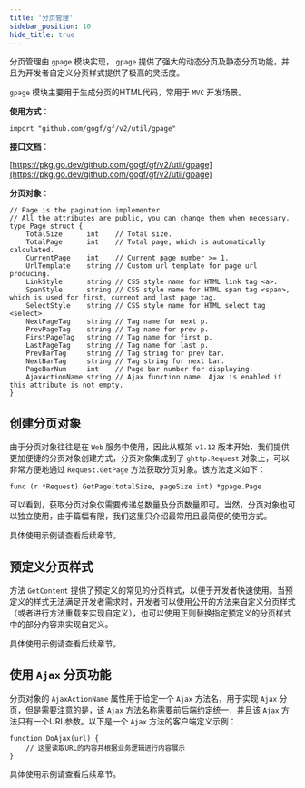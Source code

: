 ```yaml
---
title: '分页管理'
sidebar_position: 10
hide_title: true
---
```


分页管理由 `gpage` 模块实现， `gpage` 提供了强大的动态分页及静态分页功能，并且为开发者自定义分页样式提供了极高的灵活度。

`gpage` 模块主要用于生成分页的HTML代码，常用于 `MVC` 开发场景。

**使用方式**：

```
import "github.com/gogf/gf/v2/util/gpage"
```

**接口文档**：

[https://pkg.go.dev/github.com/gogf/gf/v2/util/gpage](https://pkg.go.dev/github.com/gogf/gf/v2/util/gpage)

**分页对象**：

```
// Page is the pagination implementer.
// All the attributes are public, you can change them when necessary.
type Page struct {
	TotalSize      int    // Total size.
	TotalPage      int    // Total page, which is automatically calculated.
	CurrentPage    int    // Current page number >= 1.
	UrlTemplate    string // Custom url template for page url producing.
	LinkStyle      string // CSS style name for HTML link tag <a>.
	SpanStyle      string // CSS style name for HTML span tag <span>, which is used for first, current and last page tag.
	SelectStyle    string // CSS style name for HTML select tag <select>.
	NextPageTag    string // Tag name for next p.
	PrevPageTag    string // Tag name for prev p.
	FirstPageTag   string // Tag name for first p.
	LastPageTag    string // Tag name for last p.
	PrevBarTag     string // Tag string for prev bar.
	NextBarTag     string // Tag string for next bar.
	PageBarNum     int    // Page bar number for displaying.
	AjaxActionName string // Ajax function name. Ajax is enabled if this attribute is not empty.
}
```

## 创建分页对象

由于分页对象往往是在 `Web` 服务中使用，因此从框架 `v1.12` 版本开始，我们提供更加便捷的分页对象创建方式，分页对象集成到了 `ghttp.Request` 对象上，可以非常方便地通过 `Request.GetPage` 方法获取分页对象。该方法定义如下：

```
func (r *Request) GetPage(totalSize, pageSize int) *gpage.Page
```

可以看到，获取分页对象仅需要传递总数量及分页数量即可。当然，分页对象也可以独立使用，由于篇幅有限，我们这里只介绍最常用且最简便的使用方式。

具体使用示例请查看后续章节。

## 预定义分页样式

方法 `GetContent` 提供了预定义的常见的分页样式，以便于开发者快速使用。当预定义的样式无法满足开发者需求时，开发者可以使用公开的方法来自定义分页样式（或者进行方法重载来实现自定义），也可以使用正则替换指定预定义的分页样式中的部分内容来实现自定义。

具体使用示例请查看后续章节。

## 使用 `Ajax` 分页功能

分页对象的 `AjaxActionName` 属性用于给定一个 `Ajax` 方法名，用于实现 `Ajax` 分页，但是需要注意的是，该 `Ajax` 方法名称需要前后端约定统一，并且该 `Ajax` 方法只有一个URL参数。以下是一个 `Ajax` 方法的客户端定义示例：

```
function DoAjax(url) {
	// 这里读取URL的内容并根据业务逻辑进行内容展示
}
```

具体使用示例请查看后续章节。
